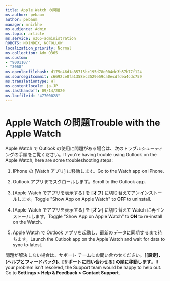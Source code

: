 ```yaml
---
title: Apple Watch の問題
ms.author: pebaum
author: pebaum
manager: mnirkhe
ms.audience: Admin
ms.topic: article
ms.service: o365-administration
ROBOTS: NOINDEX, NOFOLLOW
localization_priority: Normal
ms.collection: Adm_O365
ms.custom:
- "9001107"
- "3068"
ms.openlocfilehash: d175e46d1a85715bc195d78e004dc3b57b77f124
ms.sourcegitcommit: c6692ce0fa1358ec3529e59ca0ecdfdea4cdc759
ms.translationtype: HT
ms.contentlocale: ja-JP
ms.lasthandoff: 09/14/2020
ms.locfileid: "47700028"
---
```

# <a name="trouble-with-the-apple-watch"></a><span data-ttu-id="bc8ff-102">Apple Watch の問題</span><span class="sxs-lookup"><span data-stu-id="bc8ff-102">Trouble with the Apple Watch</span></span>

<span data-ttu-id="bc8ff-103">Apple Watch で Outlook の使用に問題がある場合は、次のトラブルシューティングの手順をご覧ください。</span><span class="sxs-lookup"><span data-stu-id="bc8ff-103">If you're having trouble using Outlook on the Apple Watch, here are some troubleshooting steps:</span></span> 

1. <span data-ttu-id="bc8ff-104">IPhone の [Watch アプリ] に移動します。</span><span class="sxs-lookup"><span data-stu-id="bc8ff-104">Go to the Watch app on iPhone.</span></span>

2. <span data-ttu-id="bc8ff-105">Outlook アプリまでスクロールします。</span><span class="sxs-lookup"><span data-stu-id="bc8ff-105">Scroll to the Outlook app.</span></span>

3. <span data-ttu-id="bc8ff-106">[Apple Watch でアプリを表示する] を [**オフ**] に切り替えてアンインストールします。</span><span class="sxs-lookup"><span data-stu-id="bc8ff-106">Toggle "Show App on Apple Watch" to **OFF** to uninstall.</span></span>

4. <span data-ttu-id="bc8ff-107">[Apple Watch でアプリを表示する] を [**オン**] に切り替えて Watch に再インストールします。</span><span class="sxs-lookup"><span data-stu-id="bc8ff-107">Toggle "Show App on Apple Watch" to **ON** to re-install on the Watch.</span></span>

5. <span data-ttu-id="bc8ff-108">Apple Watch で Outlook アプリを起動し、最新のデータに同期するまで待ちます。</span><span class="sxs-lookup"><span data-stu-id="bc8ff-108">Launch the Outlook app on the Apple Watch and wait for data to sync to latest.</span></span> 

<span data-ttu-id="bc8ff-109">問題が解決しない場合は、サポート チームにお問い合わせください。[**[設定]、[ヘルプとフィードバック]、[サポートに問い合わせる] の順に移動します**。</span><span class="sxs-lookup"><span data-stu-id="bc8ff-109">If your problem isn't resolved, the Support team would be happy to help out. Go to **Settings > Help & Feedback > Contact Support**.</span></span> 